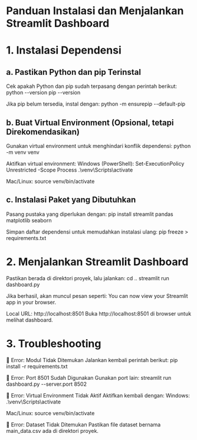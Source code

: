 # Panduan Instalasi dan Menjalankan Streamlit Dashboard
# 1. Instalasi Dependensi
## a. Pastikan Python dan pip Terinstal
Cek apakah Python dan pip sudah terpasang dengan perintah berikut:
python --version
pip --version

Jika pip belum tersedia, instal dengan:
python -m ensurepip --default-pip

## b. Buat Virtual Environment (Opsional, tetapi Direkomendasikan)
Gunakan virtual environment untuk menghindari konflik dependensi:
python -m venv venv

Aktifkan virtual environment:
Windows (PowerShell):
Set-ExecutionPolicy Unrestricted -Scope Process
.\venv\Scripts\activate

Mac/Linux:
source venv/bin/activate

## c. Instalasi Paket yang Dibutuhkan
Pasang pustaka yang diperlukan dengan:
pip install streamlit pandas matplotlib seaborn

Simpan daftar dependensi untuk memudahkan instalasi ulang:
pip freeze > requirements.txt

# 2. Menjalankan Streamlit Dashboard
Pastikan berada di direktori proyek, lalu jalankan:
cd ..
streamlit run dashboard.py

Jika berhasil, akan muncul pesan seperti:
You can now view your Streamlit app in your browser.

Local URL: http://localhost:8501
Buka http://localhost:8501 di browser untuk melihat dashboard.

# 3. Troubleshooting
🔹 Error: Modul Tidak Ditemukan
Jalankan kembali perintah berikut:
pip install -r requirements.txt

🔹 Error: Port 8501 Sudah Digunakan
Gunakan port lain:
streamlit run dashboard.py --server.port 8502

🔹 Error: Virtual Environment Tidak Aktif
Aktifkan kembali dengan:
Windows:
.\venv\Scripts\activate

Mac/Linux:
source venv/bin/activate

🔹 Error: Dataset Tidak Ditemukan
Pastikan file dataset bernama main_data.csv ada di direktori proyek.